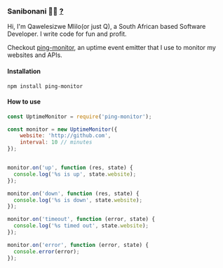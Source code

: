 ### Sanibonani 👋🏾  [?](https://en.wiktionary.org/wiki/sanibonani)

Hi, I'm Qawelesizwe Mlilo(or just Q), a South African based Software Developer. I write code for fun and profit.

Checkout [ping-monitor](https://github.com/qawemlilo/ping-monitor), an uptime event emitter that I use to monitor my websites and APIs.


#### Installation 

```
npm install ping-monitor
```

#### How to use 

```javascript
const UptimeMonitor = require('ping-monitor');

const monitor = new UptimeMonitor({
    website: 'http://github.com',
    interval: 10 // minutes
});


monitor.on('up', function (res, state) {
  console.log('%s is up', state.website);
});

monitor.on('down', function (res, state) {
  console.log('%s is down', state.website);
});

monitor.on('timeout', function (error, state) {
  console.log('%s timed out', state.website);
});

monitor.on('error', function (error, state) {
  console.error(error);
});
```

